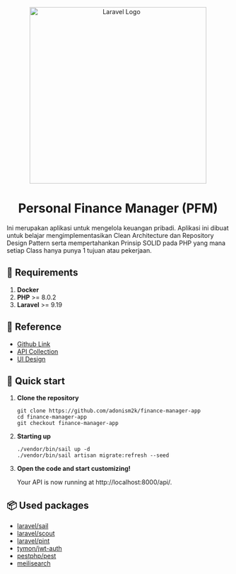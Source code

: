 <p align="center"><a href="https://laravel.com" target="_blank"><img src="https://raw.githubusercontent.com/laravel/art/master/logo-lockup/5%20SVG/2%20CMYK/1%20Full%20Color/laravel-logolockup-cmyk-red.svg" width="400" alt="Laravel Logo"></a></p>

<h1 align="center">
  Personal Finance Manager (PFM)
</h1>

Ini merupakan aplikasi untuk mengelola keuangan pribadi. Aplikasi ini dibuat untuk belajar mengimplementasikan Clean Architecture dan Repository Design Pattern serta mempertahankan Prinsip SOLID pada PHP yang mana setiap Class hanya punya 1 tujuan atau pekerjaan. 

## 🧾 Requirements

1.  **Docker**
2.  **PHP** >= 8.0.2
3.  **Laravel** >= 9.19

## 🔱 Reference

- [Github Link](https://github.com/adonism2k/finance-manager-app)
- [API Collection](https://www.getpostman.com/collections/06e64b36f05d66cefccf)
- [UI Design](https://xd.adobe.com/view/a141ddbb-e6d8-4d25-9d43-63f219deef39-f412/)

## 🚀 Quick start

1. **Clone the repository**

    ```shell
    git clone https://github.com/adonism2k/finance-manager-app
    cd finance-manager-app
    git checkout finance-manager-app
    ```

2. **Starting up**

    ```shell
    ./vendor/bin/sail up -d
    ./vendor/bin/sail artisan migrate:refresh --seed
    ```

3. **Open the code and start customizing!**

   Your API is now running at http://localhost:8000/api/.

## 📦 Used packages

- [laravel/sail](https://laravel.com/docs/9.x/sail)
- [laravel/scout](https://laravel.com/docs/9.x/scout)
- [laravel/pint](https://laravel.com/docs/9.x/pint)
- [tymon/jwt-auth](https://github.com/tymondesigns/jwt-auth)
- [pestphp/pest](https://github.com/pestphp/pest)
- [meilisearch](https://www.meilisearch.com/)
